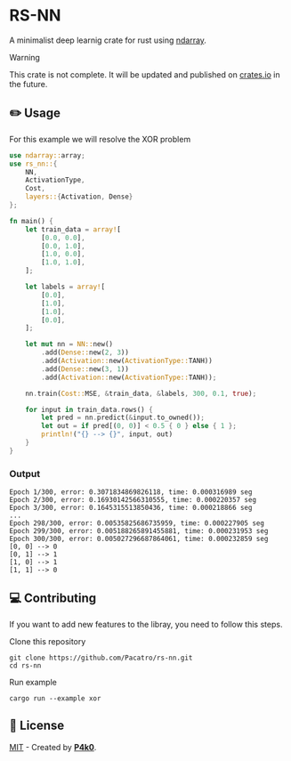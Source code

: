 # RS-NN

A minimalist deep learnig crate for rust using [ndarray](https://docs.rs/ndarray/latest/ndarray/).

> [!WARNING]
> This crate is not complete. It will be updated and published on [crates.io](https://crates.io/) in the future.

## ✏️ Usage

For this example we will resolve the XOR problem

```rust
use ndarray::array;
use rs_nn::{
    NN,
    ActivationType,
    Cost,
    layers::{Activation, Dense}
};

fn main() {
    let train_data = array![
        [0.0, 0.0],
        [0.0, 1.0],
        [1.0, 0.0],
        [1.0, 1.0],
    ];

    let labels = array![
        [0.0],
        [1.0],
        [1.0],
        [0.0],
    ];

    let mut nn = NN::new()
        .add(Dense::new(2, 3))
        .add(Activation::new(ActivationType::TANH))
        .add(Dense::new(3, 1))
        .add(Activation::new(ActivationType::TANH));

    nn.train(Cost::MSE, &train_data, &labels, 300, 0.1, true);

    for input in train_data.rows() {
        let pred = nn.predict(&input.to_owned());
        let out = if pred[(0, 0)] < 0.5 { 0 } else { 1 };
        println!("{} --> {}", input, out)
    }
}
```

### Output

```terminal
Epoch 1/300, error: 0.3071834869826118, time: 0.000316989 seg
Epoch 2/300, error: 0.16930142566310555, time: 0.000220357 seg
Epoch 3/300, error: 0.1645315513850436, time: 0.000218866 seg
...
Epoch 298/300, error: 0.00535825686735959, time: 0.000227905 seg
Epoch 299/300, error: 0.005188265891455881, time: 0.000231953 seg
Epoch 300/300, error: 0.005027296687864061, time: 0.000232859 seg
[0, 0] --> 0
[0, 1] --> 1
[1, 0] --> 1
[1, 1] --> 0
```

<!-- ## 📖 Add the library to your project

You can add the crate with `cargo add`

```terminal
cargo add rs_nn
```

Alternatively, you can manually add it to your project's Cargo.toml like this:

```toml
[dependencies]
rs_nn = "*" # Change the `*` to the current version
``` -->

## 💻 Contributing

If you want to add new features to the libray, you need to follow this steps.

Clone this repository

```terminal
git clone https://github.com/Pacatro/rs-nn.git
cd rs-nn
```

Run example

```terminal
cargo run --example xor
```

## 🔑 License

[MIT](https://opensource.org/license/mit/) - Created by [**P4k0**](https://github.com/Pacatro).
